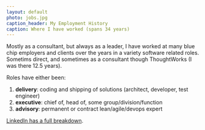 ```yaml
---
layout: default
photo: jobs.jpg
caption_header: My Employment History
caption: Where I have worked (spans 34 years)
---
```


Mostly as a consultant, but always as a leader, I have worked
at many blue chip employers and clients over the years in a variety
software related roles. Sometims direct, and sometimes as a consultant though ThoughtWorks (I was there 12.5 years).

Roles have either been:

1. **delivery**: coding and shipping of solutions (architect, developer, test engineer)
2. **executive**: chief of, head of, some group/division/function
3. **advisory**: permanent or contract lean/agile/devops expert

<a target="_blank" href="https://www.linkedin.com/in/paulhammant/">LinkedIn has a full breakdown</a>.